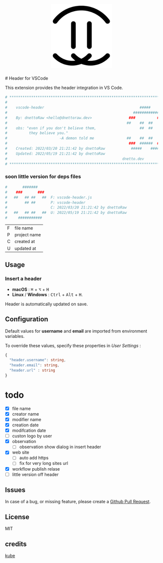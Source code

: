 <h1 align="center"><img
  src="https://raw.githubusercontent.com/dnettoRaw/vscode-header/master/img/logo.png" 
  width=200></h1>
# Header for VSCode

This extension provides the header integration in VS Code.

```bash
# **************************************************************************** #
#                                                                             */
#    vscode-header                                            #####           */
#                                                          ############       */
#    By: dnettoRaw <hello@dnettoraw.dev>                 ###          ###     */
#                                                       ##    ##  ##    ##    */
#    obs: "even if you don't believe them,                    ##  ##          */
#          they believe you."                                                 */
#                        -A demon told me               ##    ##  ##   ##     */
#                                                        ###  ######  ###     */
#    Created: 2022/03/20 21:21:42 by dnettoRaw            #####    ####       */
#    Updated: 2022/05/19 21:21:42 by dnettoRaw                                */
#                                                     dnetto.dev              */
# **************************************************************************** #
```

### soon little version for deps files
```bash
#       #######
#    ###       ###
#   ##   ## ##   ##  F: vscode-header.js
#        ## ##       P: vscode-header
#                    C: 2022/03/20 21:21:42 by dnettoRaw
#   ##   ## ##   ##  U: 2022/05/19 21:21:42 by dnettoRaw
#     ###########
```
|||
|-|-|
|F| file name|
|P| project name|
|C| created at|
|U| updated at|

## Usage

### Insert a header
 - **macOS** : <kbd>⌘</kbd> + <kbd>⌥</kbd> + <kbd>H</kbd>
 - **Linux** / **Windows** : <kbd>Ctrl</kbd> + <kbd>Alt</kbd> + <kbd>H</kbd>.

Header is automatically updated on save.


## Configuration

Default values for **username** and **email** are imported from environment variables.

To override these values, specify these properties in *User Settings* :

```ts
{
  "header.username": string,
  "header.email": string,
  "header.url" : string
}
```

# todo
 - [x] file name
 - [x] creator name
 - [x] modifier name
 - [x] creation date
 - [x] modifcation date
 - [ ] custon logo by user
 - [x] observation 
   - [ ] observation show dialog in insert header
 - [x] web site 
   - [ ] auto add https
   - [ ] fix for very long sites url
 - [x] workflow publish relase
 - [ ] little version off header

## Issues

In case of a bug, or missing feature, please create a [Github Pull Request](https://github.com/dnettoRaw/vscode-header/pulls).

## License

MIT

## credits 
[kube](https://github.com/kube)
